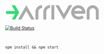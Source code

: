 <img src="arriven-logo.svg" height="50" alt="arriven">

[![Build Status](https://travis-ci.org/reitermarkus/web-services.svg)](https://travis-ci.org/reitermarkus/web-services)

<br/>

```shell
npm install && npm start
```
